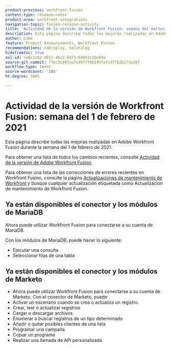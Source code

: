 ```yaml
---
product-previous: workfront-fusion
content-type: release-notes
product-area: workfront-integrations
navigation-topic: fusion-release-activity
title: 'Actividad de la versión de Workfront Fusion: semana del martes, 01 de febrero de 2021'
description: Esta página describe todas las mejoras realizadas en Adobe Workfront Fusion durante la semana del 1 de febrero de 2021.
author: Luke
feature: Product Announcements, Workfront Fusion
recommendations: noDisplay, noCatalog
hidefromtoc: true
exl-id: ce0c1c62-d012-4bc2-8d73-69893c1be8da
source-git-commit: 77ec3c007ce7c49ff760145fafcd7f62b273a18f
workflow-type: tm+mt
source-wordcount: '185'
ht-degree: 100%

---
```


# Actividad de la versión de Workfront Fusion: semana del 1 de febrero de 2021

Esta página describe todas las mejoras realizadas en Adobe Workfront Fusion durante la semana del 1 de febrero de 2021.

Para obtener una lista de todos los cambios recientes, consulte [Actividad de la versión de Adobe Workfront Fusion](/help/workfront-fusion/fusion-product-releases/fusion-release-activity.md).

Para obtener una lista de las correcciones de errores recientes en Workfront Fusion, consulte la página [Actualizaciones de mantenimiento de Workfront](https://experienceleague.adobe.com/docs/workfront-known-issues/releases/current-updates.html?lang=es) y busque cualquier actualización etiquetada como Actualización de mantenimiento de Workfront Fusion.


## Ya están disponibles el conector y los módulos de MariaDB

Ahora puede utilizar Workfront Fusion para conectarse a su cuenta de MariaDB.

Con los módulos de MariaDB, puede hacer lo siguiente:

* Ejecutar una consulta
* Seleccionar filas de una tabla

## Ya están disponibles el conector y los módulos de Marketo

* Ahora puede utilizar Workfront Fusion para conectarse a su cuenta de Marketo. Con el conector de Marketo, puede
* Activar un escenario cuando se crea o actualiza un registro.
* Crear, leer o actualizar registros
* Cargar o descargar archivos
* Enumerar o buscar registros de un tipo determinado
* Añadir o quitar posibles clientes de una lista
* Programar una campaña
* Copiar un programa
* Realizar una llamada de API personalizada
